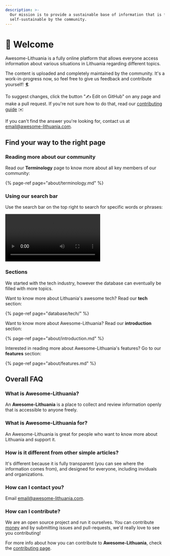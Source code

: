 ```yaml
---
description: >-
  Our mission is to provide a sustainable base of information that is fully
  self-sustainable by the community.
---
```


# 👋 Welcome

Awesome-Lithuania is a fully online platform that allows everyone access information about various situations in Lithuania regarding different topics. 

The content is uploaded and completely maintained by the community. It's a work-in-progress now, so feel free to give us feedback and contribute yourself! 🏄

To suggest changes, click the button "✍️ Edit on GitHub" on any page and make a pull request. If you're not sure how to do that, read our [contributing guide](about/faq/contribution.md) ✉️

If you can't find the answer you're looking for, contact us at email@awesome-lithuania.com.

## Find your way to the right page

### Reading more about our community

Read our **Terminology** page to know more about all key members of our community:

{% page-ref page="about/terminology.md" %}

### Using our search bar

Use the search bar on the top right to search for specific words or phrases:

![](.gitbook/assets/screen-recording-2020-11-21-at-19.18.48%20%281%29.mov)

### Sections

We started with the tech industry, however the database can eventually be filled with more topics.

Want to know more about Lithuania's awesome tech? Read our **tech** section:

{% page-ref page="database/tech/" %}

Want to know more about Awesome-Lithuania? Read our **introduction** section:

{% page-ref page="about/introduction.md" %}

Interested in reading more about Awesome-Lithuania's features? Go to our **features** section:

{% page-ref page="about/features.md" %}

## Overall FAQ

### **What is Awesome-Lithuania?**

An **Awesome-Lithuania** is a place to collect and review information openly that is accessible to anyone freely.

### **What is Awesome-Lithuania for?**

An Awesome-Lithuania is great for people who want to know more about Lithuania and support it.

### How is it different from other **simple articles**?

It's different because it is fully transparent \(you can see where the information comes from\), and designed for everyone, including inviduals and organizations.

### How can I contact you?

Email [email@awesome-lithuania.com](mailto:email@awesome-lithuania.com).

### How can I contribute?

We are an open source project and run it ourselves. You can contribute [money](https://opencollective.com/opencollectiveinc) and by submitting issues and pull-requests, we'd really love to see you contributing! 

For more info about how you can contribute to **Awesome-Lithuania**, check the [contributing page](about/faq/contribution.md).

